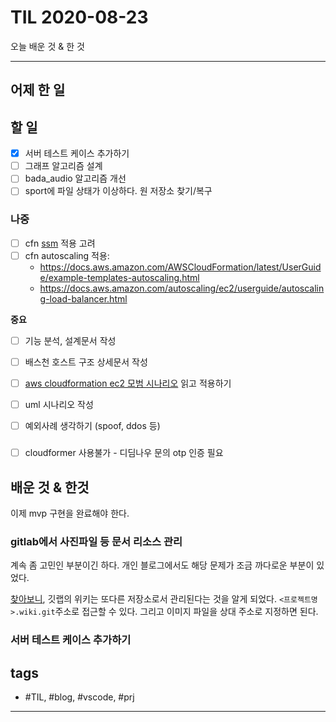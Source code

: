 # TIL 2020-08-23

오늘 배운 것 & 한 것

--------------------------

## 어제 한 일

## 할 일
- [x] 서버 테스트 케이스 추가하기
- [ ] 그래프 알고리즘 설계
- [ ] bada_audio 알고리즘 개선
- [ ] sport에 파일 상태가 이상하다. 원 저장소 찾기/복구

### 나중
- [ ] cfn [ssm](https://docs.aws.amazon.com/AWSCloudFormation/latest/UserGuide/dynamic-references.html#dynamic-references-ssm-secure-strings) 적용 고려
- [ ] cfn autoscaling 적용:
  - https://docs.aws.amazon.com/AWSCloudFormation/latest/UserGuide/example-templates-autoscaling.html
  - https://docs.aws.amazon.com/autoscaling/ec2/userguide/autoscaling-load-balancer.html


**중요**
- [ ] 기능 분석, 설계문서 작성

- [ ] 배스천 호스트 구조 상세문서 작성
- [ ] [aws cloudformation ec2 모범 시나리오](https://aws.amazon.com/ko/blogs/infrastructure-and-automation/best-practices-for-deploying-ec2-instances-with-aws-cloudformation/) 읽고 적용하기

- [ ] uml 시나리오 작성
- [ ] 예외사례 생각하기 (spoof, ddos 등)

### 
- [ ] cloudformer 사용불가 - 디딤나우 문의 otp 인증 필요

## 배운 것 & 한것 

이제 mvp 구현을 완료해야 한다.

### gitlab에서 사진파일 등 문서 리소스 관리

계속 좀 고민인 부분이긴 하다. 개인 블로그에서도 해당 문제가 조금 까다로운 부분이 있었다.

[찾아보니](https://stackoverflow.com/questions/38228508/where-can-i-manage-files-uploaded-to-wiki-of-a-gitlab-com-project), 깃랩의 위키는 또다른 저장소로서 관리된다는 것을 알게 되었다. `<프로젝트명>.wiki.git`주소로 접근할 수 있다. 그리고 이미지 파일을 상대 주소로 지정하면 된다.


### 서버 테스트 케이스 추가하기



## tags
- \#TIL, \#blog, \#vscode, \#prj

--------------------------